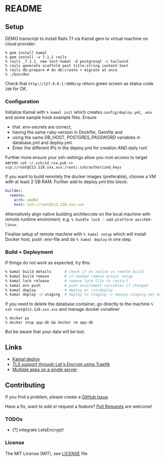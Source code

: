 # README

## Setup

DEMO transcript to install Rails 7.1 via Kamal gem to virtual machine on cloud
provider:

    % gem install kamal
    % gem install -v 7.1.1 rails
    % rails _7.1.1_ new test-kamal -d postgresql -c tailwind
    % rails generate scaffold post title:string content:text
    % rails db:prepare # do db:create + migrate at once
    % ./bin/dev

Check that `http://127.0.0.1:3000/up` return green screen as status code `200`
for OK.

### Configuration

Initialize Kamal with `% kamal init` which creates `config/deploy.yml`, `.env`
and some sample hook example files. Ensure

* that .env-secrets are correct,
* having the same ruby-version in Dockfile, Gemfile and
* using the same DB_HOST, POSTGRES_PASSWORD variables in database.yml and deploy.yml.
* Enter the different IPs in the deploy.yml for creation AND daily run!

Further more ensure your ssh-settings allow you root-access to target server.
`cat ~/.ssh/id_rsa.pub >> scp://root@213.128.xxx.xxx:/root/.ssh/authorized_keys`

If you want to build remotely the docker images (preferable), choose a VM with
at least 2 GB RAM. Further add to deploy.yml this block:

```yaml
builder:
  remote:
    arch: amd64
    host: ssh://root@213.128.xxx.xxx
```

Alternatively align native building architecrute on the local machine with
remote runtime enviroment, e.g. `% bundle lock --add-platform aarch64-linux`.

Finalise setup of remote machine with `% kamal setup` which will install Docker
host, push .env-file and do `% kamal deploy` in one step.

### Build + Deployment

If things do not work as expected, try this:

```sh
% kamal build details      # check if on native vs remote build
% kamal build remove       # if needed remove actual setup
% kamal lock release       # remove lock-file to restart
% kamal env push           # push enviroment variables if changed
% kamal deploy             # deploy or (re)deploy
% kamal deploy -d staging  # deploy to staging -> deploy.staging.yml enviroment
```

If you need to delete the database container, go directly to the machine
`% ssh root@213.128.xxx.xxx` and manage docker conatiner

```
% docker ps
% docker stop app-db && docker rm app-db
```

But be aware that your data will be lost.

## Links

* [Kamal deploy](https://kamal-deploy.org/)
* [TLS support through Let's Encrypt using Traefik](https://github.com/basecamp/kamal/discussions/112)
* [Multiple apps on a single server](https://www.erikminkel.com/2023/09/29/using-kamal-to-host-multiple-apps-on-a-single-server/)

## Contributing

If you find a problem, please create a [GitHub Issue](https://github.com/netzfisch/test_kamal/issues).

Have a fix, want to add or request a feature? [Pull Requests](https://github.com/netzfisch/test_kamal/pulls) are welcome!

### TODOs

- [?] integrate LetsEncrypt!

### License

The MIT License (MIT), see [LICENSE](https://github.com/netzfisch/test_kamal/blob/master/LICENSE) file.
